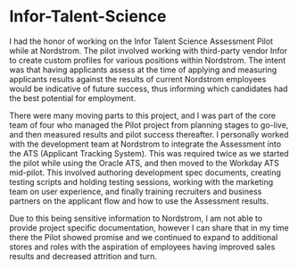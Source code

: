 # Infor-Talent-Science

I had the honor of working on the Infor Talent Science Assessment Pilot while at Nordstrom. The pilot involved working with third-party vendor Infor to create custom profiles for various positions within Nordstrom. The intent was that having applicants assess at the time of applying and measuring applicants results against the results of current Nordstrom employees would be indicative of future success, thus informing which candidates had the best potential for employment.

There were many moving parts to this project, and I was part of the core team of four who managed the Pilot project from planning stages to go-live, and then measured results and pilot success thereafter. I personally worked with the development team at Nordstrom to integrate the Assessment into the ATS (Applicant Tracking System). This was required twice as we started the pilot while using the Oracle ATS, and then moved to the Workday ATS mid-pilot. This involved authoring development spec documents, creating testing scripts and holding testing sessions, working with the marketing team on user experience, and finally training recruiters and business partners on the applicant flow and how to use the Assessment results. 

Due to this being sensitive information to Nordstrom, I am not able to provide project specific documentation, however I can share that in my time there the Pilot showed promise and we continued to expand to additional stores and roles with the aspiration of employees having improved sales results and decreased attrition and turn. 
